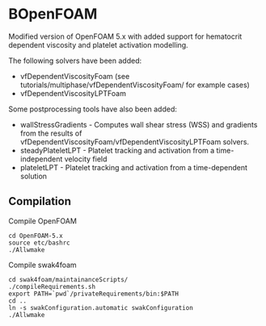 # BOpenFOAM

Modified version of OpenFOAM 5.x with added support for hematocrit dependent viscosity and platelet activation modelling.

The following solvers have been added:
* vfDependentViscosityFoam (see tutorials/multiphase/vfDependentViscosityFoam/ for example cases)
* vfDependentViscosityLPTFoam

Some postprocessing tools have also been added:
* wallStressGradients - Computes wall shear stress (WSS) and gradients from the results of vfDependentViscosityFoam/vfDependentViscosityLPTFoam solvers.
* steadyPlateletLPT - Platelet tracking and activation from a time-independent velocity field
* plateletLPT - Platelet tracking and activation from a time-dependent solution

## Compilation
Compile OpenFOAM
```
cd OpenFOAM-5.x
source etc/bashrc
./Allwmake
```

Compile swak4foam
```
cd swak4foam/maintainanceScripts/
./compileRequirements.sh
export PATH=`pwd`/privateRequirements/bin:$PATH
cd ..
ln -s swakConfiguration.automatic swakConfiguration
./Allwmake
```

